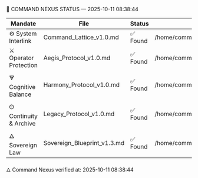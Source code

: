 🧭 COMMAND NEXUS STATUS — 2025-10-11 08:38:44

| Mandate | File | Status | Path |
|----------|------|---------|------|
| ⚙️ System Interlink | Command_Lattice_v1.0.md | ✅ Found | /home/commandant/RESONANTIA_MASTER/0_OPERATIONS/Mandates/Command_Lattice_v1.0.md |
| ⚔️ Operator Protection | Aegis_Protocol_v1.0.md | ✅ Found | /home/commandant/RESONANTIA_MASTER/0_OPERATIONS/Mandates/Aegis_Protocol_v1.0.md |
| 🜃 Cognitive Balance | Harmony_Protocol_v1.0.md | ✅ Found | /home/commandant/RESONANTIA_MASTER/0_OPERATIONS/Mandates/Harmony_Protocol_v1.0.md |
| 🜔 Continuity & Archive | Legacy_Protocol_v1.0.md | ✅ Found | /home/commandant/RESONANTIA_MASTER/0_OPERATIONS/Mandates/Legacy_Protocol_v1.0.md |
| 🜂 Sovereign Law | Sovereign_Blueprint_v1.3.md | ✅ Found | /home/commandant/RESONANTIA_MASTER/0_OPERATIONS/Mandates/Sovereign_Blueprint_v1.3.md |

🜂 Command Nexus verified at: 2025-10-11 08:38:44
